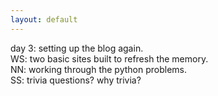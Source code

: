 ```yaml
---
layout: default
---
```


day 3:
setting up the blog again.  
WS: two basic sites built to refresh the memory.  
NN: working through the python problems.  
SS: trivia questions? why trivia?  
